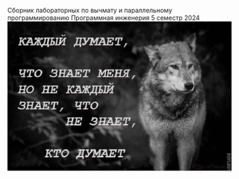 Сборник лабораторных по вычмату и параллельному программированию Программная инженерия 5 семестр 2024
![wolf](wolf.jpg)
